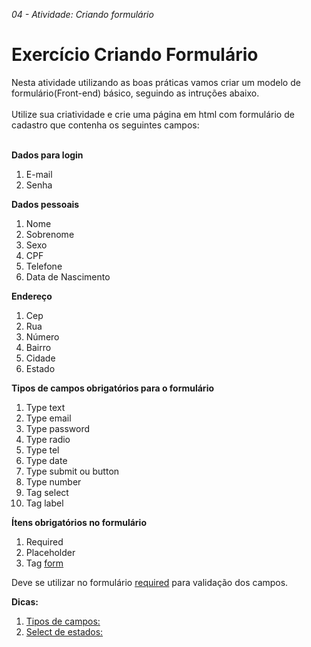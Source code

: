 <em>04 - Atividade: Criando formulário</em>
<h1>Exercício Criando Formulário</h1>

Nesta atividade utilizando as boas práticas vamos criar um modelo de formulário(Front-end) básico, seguindo as intruções abaixo.</br></br>
Utilize sua criatividade e crie uma página em html com formulário de cadastro que contenha os seguintes campos:</br></br>

<strong>Dados para login</strong></br>

1. E-mail
2. Senha</br>

<strong>Dados pessoais</strong></br>

1. Nome
2. Sobrenome
3. Sexo
4. CPF
5. Telefone
6. Data de Nascimento</br>

<strong>Endereço</strong></br>

1. Cep
2. Rua
3. Número
4. Bairro
5. Cidade
6. Estado</br>

<strong>Tipos de campos obrigatórios para o formulário</strong></br>

1. Type text
2. Type email
3. Type password
4. Type radio
5. Type tel
6. Type date
7. Type submit ou button
8. Type number
9. Tag select
10. Tag label</br>

<strong>Ítens obrigatórios no formulário</strong></br>

1. Required
2. Placeholder
3. Tag [form](https://www.w3schools.com/tags/tag_form.asp)

Deve se utilizar no formulário [required](https://www.w3schools.com/tags/att_input_required.asp) para validação dos campos.</br>

<strong>Dicas:</strong></br>

1. [Tipos de campos:](https://www.w3schools.com/tags/tag_input.asp)
2. [Select de estados:](https://gist.github.com/quagliato/9282728)